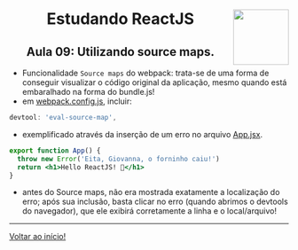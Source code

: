 <div align="center">
<a href="https://github.com/monicaquintal" target="_blank"><img align="right" height="100" src="https://cdn.jsdelivr.net/gh/devicons/devicon/icons/react/react-original.svg" /></a>
<h1>Estudando ReactJS</h1>
<h2>Aula 09: Utilizando source maps.</h2>
</div>

- Funcionalidade `Source maps` do webpack: trata-se de uma forma de conseguir visualizar o código original da aplicação, mesmo quando está embaralhado na forma do bundle.js!
- em [webpack.config.js](../reactjs/01-github-explorer/webpack.config.js), incluir:

~~~javascript
devtool: 'eval-source-map',
~~~

- exemplificado através da inserção de um erro no arquivo [App.jsx](../reactjs/01-github-explorer/src/App.jsx).

~~~jsx
export function App() {
  throw new Error('Eita, Giovanna, o forninho caiu!')
  return <h1>Hello ReactJS! 🤖</h1>
}
~~~

- antes do Source maps, não era mostrada exatamente a localização do erro; após sua inclusão, basta clicar no erro (quando abrimos o devtools do navegador), que ele exibirá corretamente a linha e o local/arquivo!

---

[Voltar ao início!](https://github.com/monicaquintal/estudandoReact/)